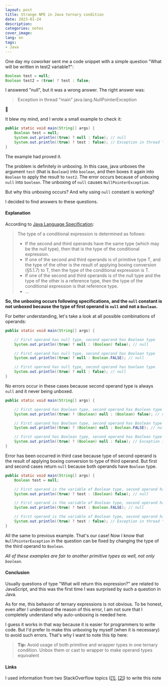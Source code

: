 ```yaml
---
layout: post
title: Strange NPE in Java ternary condition
date: 2023-01-24
description: 
categories: notes
cover_image: 
lang: en
tags:
- Java
---
```


One day my coworker sent me a code snippet with a simple question "What will be written in test2 variable?":
```java
Boolean test = null;
Boolean test2 = (true) ? test : false;
```

I answered "null", but it was a wrong answer. The right answer was:
> Exception in thread "main" java.lang.NullPointerException

🤯

It blew my mind, and I wrote a small example to check it: 

```java
public static void main(String[] args) {
    Boolean test = null;
    System.out.println((true) ? null : false); // null
    System.out.println((true) ? test : false); // Exception in thread "main" java.lang.NullPointerException 
}
```

The example had proved it.

The problem is definitely in unboxing. In this case, java unboxes the argument `test` (that is `Boolean`) into `boolean`, and then boxes it
again into `Boolean` to apply the result to `test2`. The error occurs because of unboxing `null` into `boolean`. The unboxing of `null` causes 
`NullPointerException`.

But why this unboxing occurs? And why using `null` constant is working?

I decided to find answers to these questions.

#### Explanation

According to [Java Language Specification](https://docs.oracle.com/javase/specs/jls/se7/html/jls-15.html#jls-15.25):

> The type of a conditional expression is determined as follows:
> - If the second and third operands have the same type (which may be the null type), then that is the type of the conditional expression.
> - If one of the second and third operands is of primitive type T, and the type of the other is the result of applying boxing conversion (§5.1.7) to T, then the type of the conditional expression is T.
> - If one of the second and third operands is of the null type and the type of the other is a reference type, then the type of the conditional expression is that reference type.  
> - ...

**So, the unboxing occurs following specifications, and the `null` constant is not unboxed because the type of first operand 
is `null` and not a `Boolean`.**

For better understanding, let's take a look at all possible combinations of operands:

```java
public static void main(String[] args) {

    // First operand has null type, second operand has Boolean type
    System.out.println((true) ? null : (Boolean) false); // null

    // First operand has null type, second operand has Boolean type
    System.out.println((true) ? null : Boolean.FALSE); // null

    // First operand has null type, second operand has boolean type
    System.out.println((true) ? null : false); // null
}
```

No errors occur in these cases because second operand type is always `null` and it never being unboxed.

```java
public static void main(String[] args) {

    // First operand has Boolean type, second operand has Boolean type
    System.out.println((true) ? (Boolean) null : (Boolean) false); // null

    // First operand has Boolean type, second operand has Boolean type
    System.out.println((true) ? (Boolean) null : Boolean.FALSE); // null

    // First operand has Boolean type, second operand has Boolean type
    System.out.println((true) ? (Boolean) null : false); // Exception in thread "main" java.lang.NullPointerException
}
```

Error has been occurred in third case because type of second operand is the result of applying boxing conversion to type 
of third operand. But first and second cases return `null` because both operands have `Boolean` type.

```java
public static void main(String[] args) {
    Boolean test = null;

    // First operand is the variable of Boolean type, second operand has Boolean type
    System.out.println((true) ? test : (Boolean) false); // null

    // First operand is the variable of Boolean type, second operand has Boolean type
    System.out.println((true) ? test : Boolean.FALSE); // null

    // First operand is the variable of Boolean type, second operand has Boolean type
    System.out.println((true) ? test : false); // Exception in thread "main" java.lang.NullPointerException
}
```

All the same to previous example. That's our case! Now I know that `NullPointerException` in the question can be fixed 
by changing the type of the third operand to `Boolean`.

*All of these examples are fair to another primitive types as well, not only `boolean`.*

#### Conclusion

Usually questions of type "What will return this expression?" are related to JavaScript, and this was the first time I 
was surprised by such a question in Java.

As for me, this behavior of ternary expressions is not obvious. To be honest, even after
I understood the reason of this error, I am not sure that I completely understand why auto-unboxing is needed here.

I guess it works in that way because it is easier for programmers to write code. But I'd prefer to make this unboxing
by myself (when it is necessary) to avoid such errors. That's why I want to note this tip here:

> **Tip:** Avoid usage of both primitive and wrapper types in one ternary condition. Unbox them or cast to wrapper to make
> operand types equivalent
>
 
#### Links

I used information from two StackOverflow topics 
([[1]](https://stackoverflow.com/questions/38095615/java-ternary-conditions-strange-null-pointer-exception), 
[[2]](https://stackoverflow.com/questions/12763983/nullpointerexception-through-auto-boxing-behavior-of-java-ternary-operator)) 
to write this note